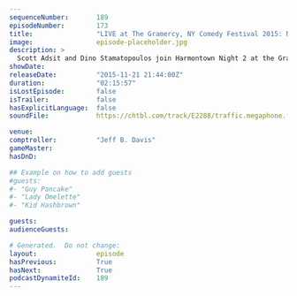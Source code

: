 ```yaml
---
sequenceNumber:       189
episodeNumber:        173
title:                "LIVE at The Gramercy, NY Comedy Festival 2015: Night 2"
image:                episode-placeholder.jpg
description: >
  Scott Adsit and Dino Stamatopoulos join Harmontown Night 2 at the Gramcery. Watch the INSANE footage at harmontown.com/live
showDate:             
releaseDate:          "2015-11-21 21:44:00Z"
duration:             "02:15:57"
isLostEpisode:        false
isTrailer:            false
hasExplicitLanguage:  false
soundFile:            https://chtbl.com/track/E2288/traffic.megaphone.fm/STA3793708845.mp3?updated=1561141113

venue:                
comptroller:          "Jeff B. Davis"
gameMaster:           
hasDnD:               

## Example on how to add guests
#guests:
#- "Guy Pancake"
#- "Lady Omelette"
#- "Kid Hashbrown"

guests:
audienceGuests:

# Generated.  Do not change:
layout:               episode
hasPrevious:          True
hasNext:              True
podcastDynamiteId:    189
---
```

